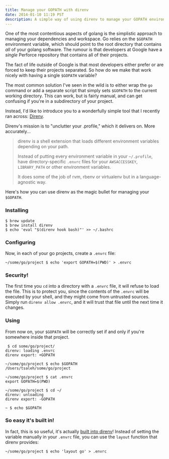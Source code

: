 ```yaml
---
title: Manage your GOPATH with direnv
date: 2014-01-10 11:19 PST
description: A simple way of using direnv to manage your GOPATH environment variable when working with multiple golang projects.
---
```


One of the most contentious aspects of golang is the simplistic approach to managing your dependencies and workspace.  Go relies on the `$GOPATH` environment variable, which should point to the root directory that contains *all* of your golang software.  The rumour is that developers at Google have a *single* Perforce repository that contains all of their projects.  

The fact of life outside of Google is that most developers either prefer or are forced to keep their projects separated.  So how do we make that work nicely with having a single `$GOPATH` variable?

The most common solution I've seen in the wild is to either wrap the `go` command or add a separate script that simply sets `$GOPATH` to the current working directory.  This can work, but is fairly manual, and can get confusing if you're in a subdirectory of your project.

Instead, I'd like to introduce you to a wonderfully simple tool that I recently ran across:  [Direnv](http://direnv.net/).

Direnv's mission is to "unclutter your .profile," which it delivers on.  More accurately...

> direnv is a shell extension that loads different environment variables depending on your path.
> 
> Instead of putting every environment variable in your `~/.profile`, have directory-specific `.envrc` files for your `AWSACCESSKEY`, `LIBRARY_PATH` or other environment variables.
> 
> It does some of the job of rvm, rbenv or virtualenv but in a language-agnostic way.

Here's how you can use direnv as the magic bullet for managing your `$GOPATH`.

### Installing

```
$ brew update
$ brew install direnv
$ echo 'eval "$(direnv hook bash)"' >> ~/.bashrc
```

### Configuring

Now, in each of your go projects, create a `.envrc` file:

```
~/some/go/project $ echo 'export GOPATH=$(PWD)' > .envrc
```

### Security!

The first time you `cd` into a directory with a `.envrc` file, it will refuse to load the file.  This is to protect you, since the contents of the `.envrc` will be executed by your shell, and they might come from untrusted sources.  Simply run `direnv allow .envrc`, and it will trust that file until the next time it changes.

### Using

From now on, your `$GOPATH` will be correctly set if and only if you're somewhere inside that project.

```
 $ cd some/go/project/
direnv: loading .envrc
direnv export: +GOPATH

~/some/go/project $ echo $GOPATH
/Users/tsaleh/some/go/project

~/some/go/project $ cat .envrc
export GOPATH=$(PWD)

~/some/go/project $ cd ~/
direnv: unloading
direnv export: -GOPATH

~ $ echo $GOPATH
```

### So easy it's built in!

In fact, this is so useful, it's actually [built into direnv](http://direnv.net/stdlib.html)!  Instead of setting the variable manually in your `.envrc` file, you can use the `layout` function that direnv provides:

```
~/some/go/project $ echo 'layout go' > .envrc
```


